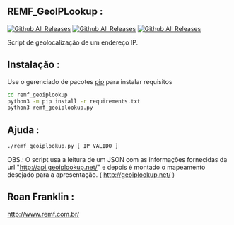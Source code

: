 ## REMF_GeoIPLookup :
[![Github All Releases](https://img.shields.io/badge/REMF_GeoIPLookup-versão%200.0.1-red)]()
[![Github All Releases](https://img.shields.io/badge/suporte-python%203.7%2F3.8%20%2B-brightgreen)]()
[![Github All Releases](https://img.shields.io/badge/platforma-windows%20%7C%20linux-lightgrey)]()

Script de geolocalização de um endereço IP.

## Instalação :
Use o gerenciado de pacotes [pip](https://pip.pypa.io/en/stable/) para instalar requisitos
```bash
cd remf_geoiplookup
python3 -m pip install -r requirements.txt
python3 remf_geoiplookup.py 
```

## Ajuda :
```bash
./remf_geoiplookup.py [ IP_VALIDO ]
```
OBS.: O script usa a leitura de um JSON com as informações fornecidas da url "http://api.geoiplookup.net/" e depois é montado o mapeamento desejado para a apresentação. ( http://geoiplookup.net/ )

## Roan Franklin :
http://www.remf.com.br/
